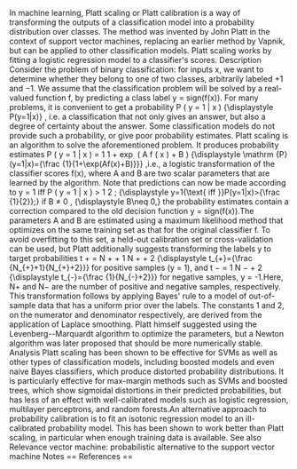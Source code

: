 In machine learning, Platt scaling or Platt calibration is a way of
transforming the outputs of a classification model into a probability
distribution over classes. The method was invented by John Platt in the
context of support vector machines, replacing an earlier method by
Vapnik, but can be applied to other classification models. Platt scaling
works by fitting a logistic regression model to a classifier\'s scores.
Description Consider the problem of binary classification: for inputs x,
we want to determine whether they belong to one of two classes,
arbitrarily labeled +1 and −1. We assume that the classification problem
will be solved by a real-valued function f, by predicting a class label
y = sign(f(x)). For many problems, it is convenient to get a probability
P ( y = 1 \| x ) {\\displaystyle P(y=1\|x)} , i.e. a classification that
not only gives an answer, but also a degree of certainty about the
answer. Some classification models do not provide such a probability, or
give poor probability estimates. Platt scaling is an algorithm to solve
the aforementioned problem. It produces probability estimates P ( y = 1
\| x ) = 1 1 + exp ⁡ ( A f ( x ) + B ) {\\displaystyle \\mathrm {P}
(y=1\|x)={\\frac {1}{1+\\exp(Af(x)+B)}}} ,i.e., a logistic
transformation of the classifier scores f(x), where A and B are two
scalar parameters that are learned by the algorithm. Note that
predictions can now be made according to y = 1 iff P ( y = 1 \| x ) \> 1
2 ; {\\displaystyle y=1{\\text{ iff }}P(y=1\|x)\>{\\frac {1}{2}};} if B
≠ 0 , {\\displaystyle B\\neq 0,} the probability estimates contain a
correction compared to the old decision function y = sign(f(x)).The
parameters A and B are estimated using a maximum likelihood method that
optimizes on the same training set as that for the original classifier
f. To avoid overfitting to this set, a held-out calibration set or
cross-validation can be used, but Platt additionally suggests
transforming the labels y to target probabilities t + = N + + 1 N + + 2
{\\displaystyle t\_{+}={\\frac {N\_{+}+1}{N\_{+}+2}}} for positive
samples (y = 1), and t − = 1 N − + 2 {\\displaystyle t\_{-}={\\frac
{1}{N\_{-}+2}}} for negative samples, y = -1.Here, N+ and N− are the
number of positive and negative samples, respectively. This
transformation follows by applying Bayes\' rule to a model of
out-of-sample data that has a uniform prior over the labels. The
constants 1 and 2, on the numerator and denominator respectively, are
derived from the application of Laplace smoothing. Platt himself
suggested using the Levenberg--Marquardt algorithm to optimize the
parameters, but a Newton algorithm was later proposed that should be
more numerically stable. Analysis Platt scaling has been shown to be
effective for SVMs as well as other types of classification models,
including boosted models and even naive Bayes classifiers, which produce
distorted probability distributions. It is particularly effective for
max-margin methods such as SVMs and boosted trees, which show sigmoidal
distortions in their predicted probabilities, but has less of an effect
with well-calibrated models such as logistic regression, multilayer
perceptrons, and random forests.An alternative approach to probability
calibration is to fit an isotonic regression model to an ill-calibrated
probability model. This has been shown to work better than Platt
scaling, in particular when enough training data is available. See also
Relevance vector machine: probabilistic alternative to the support
vector machine Notes == References ==
